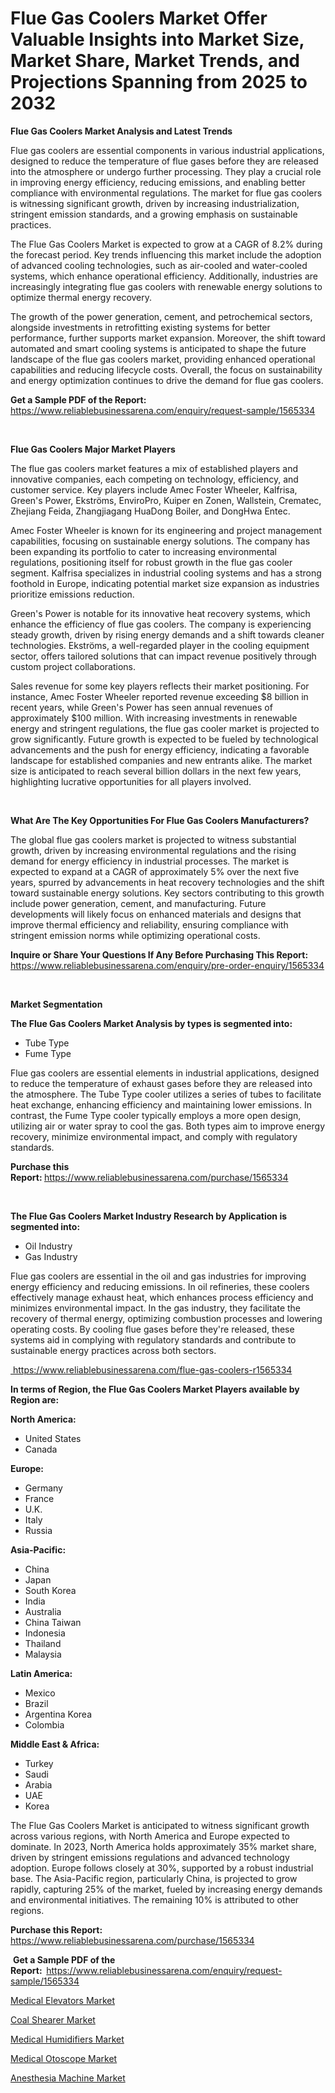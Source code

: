<p><h1>Flue Gas Coolers Market Offer Valuable Insights into Market Size, Market Share, Market Trends, and Projections Spanning from 2025 to 2032</h1></p><p><strong>Flue Gas Coolers Market Analysis and Latest Trends</strong></p>
<p><p>Flue gas coolers are essential components in various industrial applications, designed to reduce the temperature of flue gases before they are released into the atmosphere or undergo further processing. They play a crucial role in improving energy efficiency, reducing emissions, and enabling better compliance with environmental regulations. The market for flue gas coolers is witnessing significant growth, driven by increasing industrialization, stringent emission standards, and a growing emphasis on sustainable practices.</p><p>The Flue Gas Coolers Market is expected to grow at a CAGR of 8.2% during the forecast period. Key trends influencing this market include the adoption of advanced cooling technologies, such as air-cooled and water-cooled systems, which enhance operational efficiency. Additionally, industries are increasingly integrating flue gas coolers with renewable energy solutions to optimize thermal energy recovery.</p><p>The growth of the power generation, cement, and petrochemical sectors, alongside investments in retrofitting existing systems for better performance, further supports market expansion. Moreover, the shift toward automated and smart cooling systems is anticipated to shape the future landscape of the flue gas coolers market, providing enhanced operational capabilities and reducing lifecycle costs. Overall, the focus on sustainability and energy optimization continues to drive the demand for flue gas coolers.</p></p>
<p><strong>Get a Sample PDF of the Report:&nbsp;</strong> <a href="https://www.reliablebusinessarena.com/enquiry/request-sample/1565334?utm_campaign=3186&utm_medium=2&utm_source=Github&utm_content=ia&utm_term=08042025&utm_id=flue-gas-coolers">https://www.reliablebusinessarena.com/enquiry/request-sample/1565334</a></p>
<p>&nbsp;</p>
<p><strong>Flue Gas Coolers Major Market Players</strong></p>
<p><p>The flue gas coolers market features a mix of established players and innovative companies, each competing on technology, efficiency, and customer service. Key players include Amec Foster Wheeler, Kalfrisa, Green's Power, Ekströms, EnviroPro, Kuiper en Zonen, Wallstein, Crematec, Zhejiang Feida, Zhangjiagang HuaDong Boiler, and DongHwa Entec.</p><p>Amec Foster Wheeler is known for its engineering and project management capabilities, focusing on sustainable energy solutions. The company has been expanding its portfolio to cater to increasing environmental regulations, positioning itself for robust growth in the flue gas cooler segment. Kalfrisa specializes in industrial cooling systems and has a strong foothold in Europe, indicating potential market size expansion as industries prioritize emissions reduction.</p><p>Green's Power is notable for its innovative heat recovery systems, which enhance the efficiency of flue gas coolers. The company is experiencing steady growth, driven by rising energy demands and a shift towards cleaner technologies. Ekströms, a well-regarded player in the cooling equipment sector, offers tailored solutions that can impact revenue positively through custom project collaborations.</p><p>Sales revenue for some key players reflects their market positioning. For instance, Amec Foster Wheeler reported revenue exceeding $8 billion in recent years, while Green's Power has seen annual revenues of approximately $100 million. With increasing investments in renewable energy and stringent regulations, the flue gas cooler market is projected to grow significantly. Future growth is expected to be fueled by technological advancements and the push for energy efficiency, indicating a favorable landscape for established companies and new entrants alike. The market size is anticipated to reach several billion dollars in the next few years, highlighting lucrative opportunities for all players involved.</p></p>
<p>&nbsp;</p>
<p><strong>What Are The Key Opportunities For Flue Gas Coolers Manufacturers?</strong></p>
<p><p>The global flue gas coolers market is projected to witness substantial growth, driven by increasing environmental regulations and the rising demand for energy efficiency in industrial processes. The market is expected to expand at a CAGR of approximately 5% over the next five years, spurred by advancements in heat recovery technologies and the shift toward sustainable energy solutions. Key sectors contributing to this growth include power generation, cement, and manufacturing. Future developments will likely focus on enhanced materials and designs that improve thermal efficiency and reliability, ensuring compliance with stringent emission norms while optimizing operational costs.</p></p>
<p><strong>Inquire or Share Your Questions If Any Before Purchasing This Report:</strong> <a href="https://www.reliablebusinessarena.com/enquiry/pre-order-enquiry/1565334?utm_campaign=3186&utm_medium=2&utm_source=Github&utm_content=ia&utm_term=08042025&utm_id=flue-gas-coolers">https://www.reliablebusinessarena.com/enquiry/pre-order-enquiry/1565334</a></p>
<p>&nbsp;</p>
<p><strong>Market Segmentation</strong></p>
<p><strong>The Flue Gas Coolers Market Analysis by types is segmented into:</strong></p>
<p><ul><li>Tube Type</li><li>Fume Type</li></ul></p>
<p><p>Flue gas coolers are essential elements in industrial applications, designed to reduce the temperature of exhaust gases before they are released into the atmosphere. The Tube Type cooler utilizes a series of tubes to facilitate heat exchange, enhancing efficiency and maintaining lower emissions. In contrast, the Fume Type cooler typically employs a more open design, utilizing air or water spray to cool the gas. Both types aim to improve energy recovery, minimize environmental impact, and comply with regulatory standards.</p></p>
<p><strong>Purchase this Report:&nbsp;</strong><a href="https://www.reliablebusinessarena.com/purchase/1565334?utm_campaign=3186&utm_medium=2&utm_source=Github&utm_content=ia&utm_term=08042025&utm_id=flue-gas-coolers">https://www.reliablebusinessarena.com/purchase/1565334</a></p>
<p>&nbsp;</p>
<p><strong>The Flue Gas Coolers Market Industry Research by Application is segmented into:</strong></p>
<p><ul><li>Oil Industry</li><li>Gas Industry</li></ul></p>
<p><p>Flue gas coolers are essential in the oil and gas industries for improving energy efficiency and reducing emissions. In oil refineries, these coolers effectively manage exhaust heat, which enhances process efficiency and minimizes environmental impact. In the gas industry, they facilitate the recovery of thermal energy, optimizing combustion processes and lowering operating costs. By cooling flue gases before they're released, these systems aid in complying with regulatory standards and contribute to sustainable energy practices across both sectors.</p></p>
<p><a href="https://www.reliablebusinessarena.com/flue-gas-coolers-r1565334?utm_campaign=3186&utm_medium=2&utm_source=Github&utm_content=ia&utm_term=08042025&utm_id=flue-gas-coolers">&nbsp;https://www.reliablebusinessarena.com/flue-gas-coolers-r1565334</a></p>
<p><strong>In terms of Region, the Flue Gas Coolers Market Players available by Region are:</strong></p>
<p>
    <p> <strong> North America: </strong>
        <ul>
            <li>United States</li>
            <li>Canada</li>
        </ul>
        </p> 
    <p> <strong> Europe: </strong>
        <ul>
            <li>Germany</li>
            <li>France</li>
            <li>U.K.</li>
            <li>Italy</li>
            <li>Russia</li>
        </ul>
        </p> 
    <p> <strong> Asia-Pacific: </strong>
        <ul>
            <li>China</li>
            <li>Japan</li>
            <li>South Korea</li>
            <li>India</li>
            <li>Australia</li>
            <li>China Taiwan</li>
            <li>Indonesia</li>
            <li>Thailand</li>
            <li>Malaysia</li>
        </ul>
        </p> 
    <p> <strong> Latin America: </strong>
        <ul>
            <li>Mexico</li>
            <li>Brazil</li>
            <li>Argentina Korea</li>
            <li>Colombia</li>
        </ul>
        </p> 
    <p> <strong> Middle East & Africa: </strong>
        <ul>
            <li>Turkey</li>
            <li>Saudi</li>
            <li>Arabia</li>
            <li>UAE</li>
            <li>Korea</li>
        </ul>
    </p>
    </p>
<p><p>The Flue Gas Coolers Market is anticipated to witness significant growth across various regions, with North America and Europe expected to dominate. In 2023, North America holds approximately 35% market share, driven by stringent emissions regulations and advanced technology adoption. Europe follows closely at 30%, supported by a robust industrial base. The Asia-Pacific region, particularly China, is projected to grow rapidly, capturing 25% of the market, fueled by increasing energy demands and environmental initiatives. The remaining 10% is attributed to other regions.</p></p>
<p><strong>Purchase this Report: </strong><a href="https://www.reliablebusinessarena.com/purchase/1565334?utm_campaign=3186&utm_medium=2&utm_source=Github&utm_content=ia&utm_term=08042025&utm_id=flue-gas-coolers">https://www.reliablebusinessarena.com/purchase/1565334</a></p>
<p>&nbsp;<strong>Get a Sample PDF of the Report:&nbsp;&nbsp;</strong><a href="https://www.reliablebusinessarena.com/enquiry/request-sample/1565334?utm_campaign=3186&utm_medium=2&utm_source=Github&utm_content=ia&utm_term=08042025&utm_id=flue-gas-coolers">https://www.reliablebusinessarena.com/enquiry/request-sample/1565334</a></p>
<p><strong></strong></p>
<p><p><a href="https://www.linkedin.com/pulse/theglobal-medical-elevators-market-sizeenormousand-growthrate-lqwoe?utm_campaign=3186&utm_medium=2&utm_source=Github&utm_content=ia&utm_term=08042025&utm_id=flue-gas-coolers">Medical Elevators Market</a></p><p><a href="https://github.com/rrosasdaunas/Market-Research-Report-List-1/blob/main/coal-shearer-market.md?utm_campaign=3186&utm_medium=2&utm_source=Github&utm_content=ia&utm_term=08042025&utm_id=flue-gas-coolers">Coal Shearer Market</a></p><p><a href="https://www.linkedin.com/pulse/future-revenue-demand-forecast-medical-humidifiers-industry-06wve?utm_campaign=3186&utm_medium=2&utm_source=Github&utm_content=ia&utm_term=08042025&utm_id=flue-gas-coolers">Medical Humidifiers Market</a></p><p><a href="https://www.linkedin.com/pulse/medical-otoscope-market-analysis-shows-detailed-trends-ohe0e?utm_campaign=3186&utm_medium=2&utm_source=Github&utm_content=ia&utm_term=08042025&utm_id=flue-gas-coolers">Medical Otoscope Market</a></p><p><a href="https://www.linkedin.com/pulse/navigating-anesthesia-machine-market-expert-analysis-forecast-cskxe?utm_campaign=3186&utm_medium=2&utm_source=Github&utm_content=ia&utm_term=08042025&utm_id=flue-gas-coolers">Anesthesia Machine Market</a></p></p>